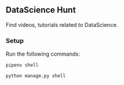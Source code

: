 ## DataScience Hunt

Find videos, tutorials related to DataScience.

### Setup

Run the following commands:

```
pipenv shell

python manage.py shell
```
